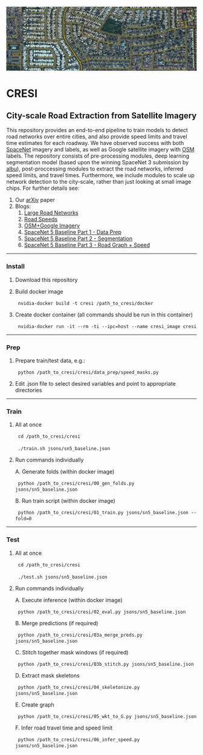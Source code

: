 ![Alt text](/results/images/header.png?raw=true "Header")

# CRESI #

## City-scale Road Extraction from Satellite Imagery ##

This repository provides an end-to-end pipeline to train models to detect road networks over entire cities, and also provide speed limits and travel time estimates for each roadway.  We have observed success with both [SpaceNet](https://spacenet.ai) imagery and labels, as well as Google satellite imagery with [OSM](https://openstreetmap.org) labels. The repository consists of pre-processing modules, deep learning segmentation model (based upon the winning SpaceNet 3 submission by [albu](https://github.com/SpaceNetChallenge/RoadDetector/tree/master/albu-solution)), post-proccessing modules to extract the road networks, inferred speed limits, and travel times.  Furthermore, we include modules to scale up network detection to the city-scale, rather than just looking at small image chips. 
For further details see:

1. Our [arXiv](https://arxiv.org/abs/1908.09715) paper
2. Blogs:
	1. [Large Road Networks](https://medium.com/the-downlinq/extracting-road-networks-at-scale-with-spacenet-b63d995be52d)
	2. [Road Speeds](https://medium.com/the-downlinq/inferring-route-travel-times-with-spacenet-7f55e1afdd6d)
	3. [OSM+Google Imagery](https://medium.com/the-downlinq/computer-vision-with-openstreetmap-and-spacenet-a-comparison-cc70353d0ace)
	4. [SpaceNet 5 Baseline Part 1 - Data Prep](https://medium.com/the-downlinq/the-spacenet-5-baseline-part-1-imagery-and-label-preparation-598af46d485e)
	5. [SpaceNet 5 Baseline Part 2 - Segmentation](https://medium.com/the-downlinq/the-spacenet-5-baseline-part-2-training-a-road-speed-segmentation-model-2bc93de564d7)
	6. [SpaceNet 5 Baseline Part 3 - Road Graph + Speed](https://medium.com/the-downlinq/the-spacenet-5-baseline-part-3-extracting-road-speed-vectors-from-satellite-imagery-5d07cd5e1d21)

____
### Install ###

1. Download this repository

2. Build docker image

		nvidia-docker build -t cresi /path_to_cresi/docker
	
3. Create docker container (all commands should be run in this container)

		nvidia-docker run -it --rm -ti --ipc=host --name cresi_image cresi
	

____
### Prep ###

1. Prepare train/test data, e.g.:

		python /path_to_cresi/cresi/data_prep/speed_masks.py
	
2. Edit .json file to select desired variables and point to appropriate directories


____
### Train ###

1. All at once

		cd /path_to_cresi/cresi
	
		./train.sh jsons/sn5_baseline.json


2. Run commands individually

	A. Generate folds (within docker image)

		python /path_to_cresi/cresi/00_gen_folds.py jsons/sn5_baseline.json

	B. Run train script (within docker image)

		python /path_to_cresi/cresi/01_train.py jsons/sn5_baseline.json --fold=0
	


____
### Test ###


1. All at once

		cd /path_to_cresi/cresi
	
		./test.sh jsons/sn5_baseline.json
	

2. Run commands individually


	A. Execute inference (within docker image)

		python /path_to_cresi/cresi/02_eval.py jsons/sn5_baseline.json

	B. Merge predictions (if required)

		python /path_to_cresi/cresi/03a_merge_preds.py jsons/sn5_baseline.json
	
	C. Stitch together mask windows (if required)

		python /path_to_cresi/cresi/03b_stitch.py jsons/sn5_baseline.json

	D. Extract mask skeletons

		python /path_to_cresi/cresi/04_skeletonize.py jsons/sn5_baseline.json
	
	E. Create graph

		python /path_to_cresi/cresi/05_wkt_to_G.py jsons/sn5_baseline.json

	F. Infer road travel time and speed limit

		python /path_to_cresi/cresi/06_infer_speed.py jsons/sn5_baseline.json
	

